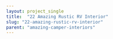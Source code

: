 ```yaml
---
layout: project_single
title:  "22 Amazing Rustic RV Interior"
slug: "22-amazing-rustic-rv-interior"
parent: "amazing-camper-interiors"
---
```

 